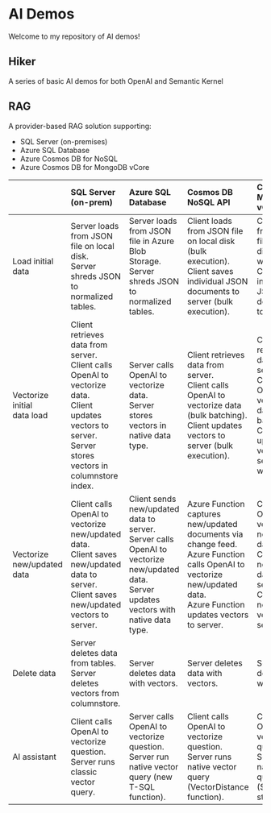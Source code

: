 # AI Demos

Welcome to my repository of AI demos!

## Hiker

A series of basic AI demos for both OpenAI and Semantic Kernel

## RAG

A provider-based RAG solution supporting:
- SQL Server (on-premises)
- Azure SQL Database
- Azure Cosmos DB for NoSQL
- Azure Cosmos DB for MongoDB vCore

|                                  | SQL Server (on-prem)                                                                                                                                             | Azure SQL Database                                                                                                                              | Cosmos DB NoSQL API                                                                                                                                                       | Cosmos DB MongoDB vCore                                                                                                                        |
|:---------------------------------|:-----------------------------------------------------------------------------------------------------------------------------------------------------------------|:------------------------------------------------------------------------------------------------------------------------------------------------|:--------------------------------------------------------------------------------------------------------------------------------------------------------------------------|:-----------------------------------------------------------------------------------------------------------------------------------------------|
| Load initial data                | Server loads from JSON file on local disk.<br>Server shreds JSON to normalized tables.                                                                           | Server loads from JSON file in Azure Blob Storage.<br>Server shreds JSON to normalized tables.                                                  | Client loads from JSON file on local disk (bulk execution).<br>Client saves individual JSON documents to server (bulk execution).                                         | Client loads from JSON file on local disk (bulk write),<br>Client saves individual JSON documents to server.                                   |
| Vectorize initial<br>data load   | Client retrieves data from server.<br>Client calls OpenAI to vectorize data.<br>Client updates vectors to server.<br>Server stores vectors in columnstore index. | Server calls OpenAI to vectorize data.<br>Server stores vectors in native data type.                                                            | Client retrieves data from server.<br>Client calls OpenAI to vectorize data (bulk batching).<br>Client updates vectors to server (bulk execution).                        | Client retrieves data from server.<br>Client calls OpenAI to vectorize data (bulk batching).<br>Client updates vectors to server (bulk write). |
| Vectorize<br>new/updated<br>data | Client calls OpenAI to vectorize new/updated data.<br>Client saves new/updated data to server.<br>Client saves new/updated vectors to server.                    | Client sends new/updated data to server.<br>Server calls OpenAI to vectorize new/updated data.<br>Server updates vectors with native data type. | Azure Function captures new/updated documents via change feed.<br>Azure Function calls OpenAI to vectorize new/updated data.<br>Azure Function updates vectors to server. | Client calls OpenAI to vectorize new/updated data.<br>Client saves new/updated data to server.<br>Client saves new/updated vectors to server.  |
| Delete data                      | Server deletes data from tables.<br>Server deletes vectors from columnstore.                                                                                     | Server deletes data with vectors.                                                                                                               | Server deletes data with vectors.                                                                                                                                         | Server deletes data with vectors.                                                                                                              |
| AI assistant                     | Client calls OpenAI to vectorize question.<br>Server runs classic vector query.                                                                                  | Server calls OpenAI to vectorize question.<br>Server run native vector query  (new T-SQL function).                                             | Client calls OpenAI to vectorize question.<br>Server runs native vector query (VectorDistance function).                                                                  | Client calls OpenAI to vectorize question.<br>Server runs native vector query ($search stage).                                                 |
